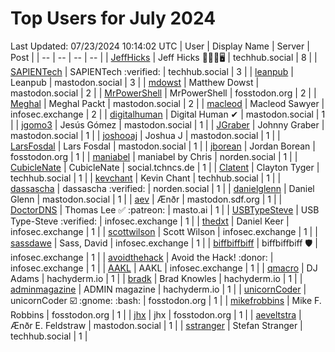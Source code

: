 # Top Users for July 2024
Last Updated: 07/23/2024 10:14:02 UTC
| User | Display Name | Server | Post |
| -- | -- | -- | -- |
| [JeffHicks](https://techhub.social/@JeffHicks) | Jeff Hicks 🐶🎼🍷🖥️ | techhub.social | 8 |
| [SAPIENTech](https://techhub.social/@SAPIENTech) | SAPIENTech :verified: | techhub.social | 3 |
| [leanpub](https://mastodon.social/@leanpub) | Leanpub | mastodon.social | 3 |
| [mdowst](https://mastodon.social/@mdowst) | Matthew Dowst | mastodon.social | 2 |
| [MrPowerShell](https://fosstodon.org/@MrPowerShell) | MrPowerShell | fosstodon.org | 2 |
| [Meghal](https://mastodon.social/@Meghal) | Meghal Packt | mastodon.social | 2 |
| [macleod](https://infosec.exchange/@macleod) | Macleod Sawyer | infosec.exchange | 2 |
| [digitalhuman](https://mastodon.social/@digitalhuman) | Digital Human ✔ | mastodon.social | 1 |
| [jgomo3](https://mastodon.social/@jgomo3) | Jesús Gómez | mastodon.social | 1 |
| [JGraber](https://mastodon.social/@JGraber) | Johnny Graber | mastodon.social | 1 |
| [joshooaj](https://mastodon.social/@joshooaj) | Joshua J | mastodon.social | 1 |
| [LarsFosdal](https://mastodon.social/@LarsFosdal) | Lars Fosdal | mastodon.social | 1 |
| [jborean](https://fosstodon.org/@jborean) | Jordan Borean | fosstodon.org | 1 |
| [maniabel](https://norden.social/@maniabel) | maniabel by Chris | norden.social | 1 |
| [CubicleNate](https://social.tchncs.de/@CubicleNate) | CubicleNate | social.tchncs.de | 1 |
| [Clatent](https://techhub.social/@Clatent) | Clayton Tyger | techhub.social | 1 |
| [kevchant](https://techhub.social/@kevchant) | Kevin Chant | techhub.social | 1 |
| [dassascha](https://norden.social/@dassascha) | dassascha :verified: | norden.social | 1 |
| [danielglenn](https://mastodon.social/@danielglenn) | Daniel Glenn | mastodon.social | 1 |
| [aev](https://mastodon.sdf.org/@aev) | Ænðr | mastodon.sdf.org | 1 |
| [DoctorDNS](https://masto.ai/@DoctorDNS) | Thomas Lee ✅ :patreon: | masto.ai | 1 |
| [USBTypeSteve](https://infosec.exchange/@USBTypeSteve) | USB Type-Steve :verified: | infosec.exchange | 1 |
| [thedxt](https://infosec.exchange/@thedxt) | Daniel Keer | infosec.exchange | 1 |
| [scottwilson](https://infosec.exchange/@scottwilson) | Scott Wilson | infosec.exchange | 1 |
| [sassdawe](https://infosec.exchange/@sassdawe) | Sass, David | infosec.exchange | 1 |
| [biffbiffbiff](https://infosec.exchange/@biffbiffbiff) | biffbiffbiff 🛡️ | infosec.exchange | 1 |
| [avoidthehack](https://infosec.exchange/@avoidthehack) | Avoid the Hack! :donor: | infosec.exchange | 1 |
| [AAKL](https://infosec.exchange/@AAKL) | AAKL | infosec.exchange | 1 |
| [qmacro](https://hachyderm.io/@qmacro) | DJ Adams | hachyderm.io | 1 |
| [bradk](https://hachyderm.io/@bradk) | Brad Knowles | hachyderm.io | 1 |
| [adminmagazine](https://hachyderm.io/@adminmagazine) | ADMIN magazine | hachyderm.io | 1 |
| [unicornCoder](https://fosstodon.org/@unicornCoder) | unicornCoder ☑️ :gnome: :bash: | fosstodon.org | 1 |
| [mikefrobbins](https://fosstodon.org/@mikefrobbins) | Mike F. Robbins | fosstodon.org | 1 |
| [jhx](https://fosstodon.org/@jhx) | jhx | fosstodon.org | 1 |
| [aeveltstra](https://mastodon.social/@aeveltstra) | Ænðr E. Feldstraw | mastodon.social | 1 |
| [sstranger](https://techhub.social/@sstranger) | Stefan Stranger | techhub.social | 1 |
